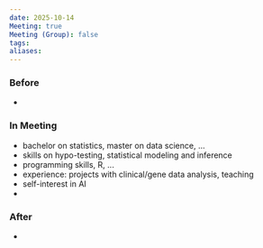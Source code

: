 ```yaml
---
date: 2025-10-14
Meeting: true
Meeting (Group): false
tags: 
aliases:
---
```


### Before
- 

### In Meeting
- bachelor on statistics, master on data science, ...
- skills on hypo-testing, statistical modeling and inference
- programming skills, R, ...
- experience: projects with clinical/gene data analysis, teaching
- self-interest in AI
- 

### After
- 